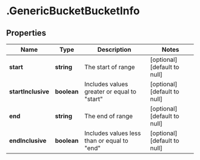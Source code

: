 # .GenericBucketBucketInfo

## Properties
Name | Type | Description | Notes
------------ | ------------- | ------------- | -------------
**start** | **string** | The start of range | [optional] [default to null]
**startInclusive** | **boolean** | Includes values greater or equal to \"start\" | [optional] [default to null]
**end** | **string** | The end of range | [optional] [default to null]
**endInclusive** | **boolean** | Includes values less than or equal to \"end\" | [optional] [default to null]


